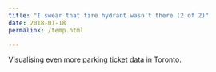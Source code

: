 ```yaml
---
title: "I swear that fire hydrant wasn't there (2 of 2)"
date: 2018-01-18
permalink: /temp.html

---
```


Visualising even more parking ticket data in Toronto.
